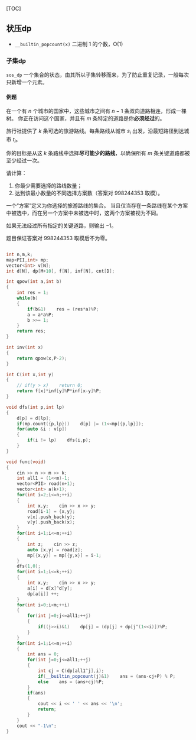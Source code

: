 [TOC]
## 状压dp
- `__builtin_popcount(x)` 二进制 $1$ 的个数，O(1)

### 子集dp
`sos_dp`
一个集合的状态，由其所以子集转移而来，为了防止重复记录，一般每次只新增一个元素。

#### 例题
在一个有 $\textstyle n$ 个城市的国家中，这些城市之间有 $\textstyle n-1$ 条双向道路相连，形成一棵树。
你正在访问这个国家，并且有 $\textstyle m$ 条特定的道路是你**必须经过**的。

旅行社提供了 $\textstyle k$ 条可选的旅游路线。每条路线从城市 $\textstyle s_i$ 出发，沿最短路径到达城市 $\textstyle t_i$。

你的目标是从这 $\textstyle k$ 条路线中选择**尽可能少的路线**，以确保所有 $\textstyle m$ 条关键道路都被至少经过一次。

请计算：

1. 你最少需要选择的路线数量；
2. 达到该最小数量的不同选择方案数（答案对 $\textstyle 998244353$ 取模）。

一个“方案”定义为你选择的旅游路线的集合。
当且仅当存在一条路线在某个方案中被选中，而在另一个方案中未被选中时，这两个方案被视为不同。

如果无法经过所有指定的关键道路，则输出 $\textstyle -1$。

题目保证答案对 $\textstyle 998244353$ 取模后不为零。

```cpp

int n,m,k;
map<PII,int> mp;
vector<int> v[N];
int d[N], dp[M+10], f[N], inf[N], cnt[D];

int qpow(int a,int b)
{
    int res = 1;
    while(b)
    {
        if(b&1)    res = (res*a)%P;
        a = a*a%P;
        b >>= 1;
    }
    return res;
}

int inv(int x)
{
    return qpow(x,P-2);
}

int C(int x,int y)
{
    // if(y > x)    return 0;
    return f[x]*inf[y]%P*inf[x-y]%P;
}

void dfs(int p,int lp)
{
	d[p] = d[lp];
	if(mp.count({p,lp}))    d[p] |= (1<<mp[{p,lp}]);
	for(auto &i : v[p])
	{
	    if(i != lp)    dfs(i,p);
	}
}

void func(void)
{
    cin >> n >> m >> k;
    int all1 = (1<<m)-1;
    vector<PII> road(n+1);
    vector<int> a(k+1);
    for(int i=2;i<=n;++i)
    {
        int x,y;    cin >> x >> y;
        road[i-1] = {x,y};
        v[x].push_back(y);
        v[y].push_back(x);
    }
    for(int i=1;i<=m;++i)
    {
        int z;    cin >> z;
        auto [x,y] = road[z];
        mp[{x,y}] = mp[{y,x}] = i-1;
    }
    dfs(1,0);
    for(int i=1;i<=k;++i)
    {
        int x,y;    cin >> x >> y;
        a[i] = d[x]^d[y];
        dp[a[i]] ++;
    }
    for(int i=0;i<m;++i)
    {
        for(int j=0;j<=all1;++j)
        {
            if((j>>i)&1)    dp[j] = (dp[j] + dp[j^(1<<i)])%P;
        }
    }
    for(int i=1;i<=m;++i)
    {
        int ans = 0;
        for(int j=0;j<=all1;++j)
        {
            int cj = C(dp[all1^j],i);
            if(__builtin_popcount(j)&1)    ans = (ans-cj+P) % P;
            else    ans = (ans+cj)%P;
        }
        if(ans)
        {
            cout << i << ' ' << ans << '\n';
            return;
        }
    }
    cout << "-1\n";
}
```